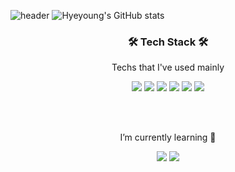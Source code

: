 ![header](https://capsule-render.vercel.app/api?type=Soft&color=gradient&hexcode&height=300&section=header&text=HyeYoung%20Shin&fontSize=90&animation=fadeIn)
![Hyeyoung's GitHub stats](https://github-readme-stats.vercel.app/api?username=hye0e&show_icons=true&theme=radical)
<h3 align="center">🛠 Tech Stack 🛠</h3>

<p align="center"> Techs that I've used mainly </p>

<p align="center">
<img src="https://img.shields.io/badge/Java-007396?style=flat-square&logo=Java&logoColor=white"/></a> 
<img src="https://img.shields.io/badge/Java Script-F7DF1E?style=flat-square&logo=JavaScript&logoColor=white"/></a> 
<img src="https://img.shields.io/badge/Vue.js-4FC08D?style=flat-square&logo=Vue.js&logoColor=white"/></a> 
<img src="https://img.shields.io/badge/Spring Boot-6DB33F?style=flat-square&logo=Spring&logoColor=white"/></a> 
<img src="https://img.shields.io/badge/MySql-4479A1?style=flat-square&logo=MySql&logoColor=white"/></a> 
<img src="https://img.shields.io/badge/Linux-FCC624?style=flat-square&logo=Linux&logoColor=white"/></a> 
</p>
<br><br>

<p align="center"> I’m currently learning 🌱</p>
<p align="center">
<img src="https://img.shields.io/badge/C-A8B9CC?style=flat-square&logo=C&logoColor=white"/></a> 
<img src="https://img.shields.io/badge/Python-3776AB?style=flat-square&logo=Python&logoColor=white"/></a> 
</p>
<br><br>
<!--
**hye0e/hye0e** is a ✨ _special_ ✨ repository because its `README.md` (this file) appears on your GitHub profile.

Here are some ideas to get you started:

- 🌱 I’m currently learning Python
- 📫 How to reach me: nanda5050@naver.com
-->
